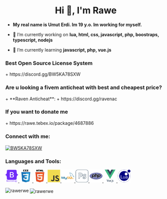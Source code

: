 <h1 align="center">Hi 👋, I'm Rawe</h1>

- **My real name is Umut Erdi. Im 19 y.o. Im working for myself.**

- 🔭 I’m currently working on **lua, html, css, javascript, php, boostraps, typescript, nodejs**

- 🌱 I’m currently learning **javascript, php, vue.js**

<h3 align="left">Best Open Source License System</h3>
+ https://discord.gg/BW5KA78SXW

<h3 align="left">Are u looking a fivem anticheat with best and cheapest price?</h3>
+ **Raven Anticheat**:
+ https://discord.gg/ravenac

<h3 align="left">If you want to donate me</h3>
+ https://rawe.tebex.io/package/4687886

<h3 align="left">Connect with me:</h3>
<p align="left">
<a href="https://discord.gg/BW5KA78SXW" target="blank"><img align="center" src="https://raw.githubusercontent.com/rahuldkjain/github-profile-readme-generator/master/src/images/icons/Social/discord.svg" alt="BW5KA78SXW" height="30" width="40" /></a>
</p>

<h3 align="left">Languages and Tools:</h3>
<p align="left"> <a href="https://getbootstrap.com" target="_blank"> <img src="https://raw.githubusercontent.com/devicons/devicon/master/icons/bootstrap/bootstrap-plain-wordmark.svg" alt="bootstrap" width="40" height="40"/> </a> <a href="https://www.w3schools.com/css/" target="_blank"> <img src="https://raw.githubusercontent.com/devicons/devicon/master/icons/css3/css3-original-wordmark.svg" alt="css3" width="40" height="40"/> </a> <a href="https://www.w3.org/html/" target="_blank"> <img src="https://raw.githubusercontent.com/devicons/devicon/master/icons/html5/html5-original-wordmark.svg" alt="html5" width="40" height="40"/> </a> <a href="https://developer.mozilla.org/en-US/docs/Web/JavaScript" target="_blank"> <img src="https://raw.githubusercontent.com/devicons/devicon/master/icons/javascript/javascript-original.svg" alt="javascript" width="40" height="40"/> </a> <a href="https://www.mysql.com/" target="_blank"> <img src="https://raw.githubusercontent.com/devicons/devicon/master/icons/mysql/mysql-original-wordmark.svg" alt="mysql" width="40" height="40"/> </a> <a href="https://www.photoshop.com/en" target="_blank"> <img src="https://raw.githubusercontent.com/devicons/devicon/master/icons/photoshop/photoshop-line.svg" alt="photoshop" width="40" height="40"/> </a> <a href="https://www.php.net" target="_blank"> <img src="https://raw.githubusercontent.com/devicons/devicon/master/icons/php/php-original.svg" alt="php" width="40" height="40"/> </a> <a href="https://vuejs.org/" target="_blank"> <img src="https://raw.githubusercontent.com/devicons/devicon/master/icons/vuejs/vuejs-original-wordmark.svg" alt="vuejs" width="40" height="40"/> </a> <a href="https://www.lua.org/" target="_blank"> <img src="https://raw.githubusercontent.com/devicons/devicon/master/icons/lua/lua-plain-wordmark.svg" alt="https://www.lua.org/" width="40" height="40"/> </a> </p>

<p><img align="left" src="https://github-readme-stats.vercel.app/api/top-langs?username=rawerwe&show_icons=true&theme=dark&title_color=ffffff&text_color=ffffff&hide_border=true&locale=tr&layout=compact" alt="rawerwe" /></p>

<p>&nbsp;<img align="center" src="https://github-readme-stats.vercel.app/api?username=rawerwe&show_icons=true&locale=en" alt="rawerwe" /></p>
